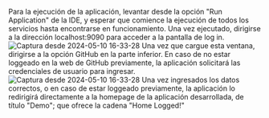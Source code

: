 Para la ejecución de la aplicación, levantar desde la opción "Run Application" de la IDE, y esperar que comience la ejecución de todos los servicios hasta encontrarse en funcionamiento.
Una vez ejecutado, dirigirse a la dirección localhost:9090 para acceder a la pantalla de log in.
![Captura desde 2024-05-10 16-33-28](https://github.com/davdenis/rest/assets/73362101/0bc66d75-8ccf-407d-9690-b748aabaeefa)
Una vez que cargue esta ventana, dirigirse a la opción GitHub en la parte inferior. En caso de no estar loggeado en la web de GitHub previamente, la aplicación solicitará las credenciales de usuario para ingresar.
![Captura desde 2024-05-10 16-33-28](https://github.com/davdenis/rest/assets/73362101/eae9b4ec-9440-4408-8b9e-ad4ed190c2bc)
Una vez ingresados los datos correctos, o en caso de estar loggeado previamente, la aplicación lo redirigirá directamente a la homepage de la aplicación desarrollada, de título "Demo"; que ofrece la cadena "Home Logged!"
